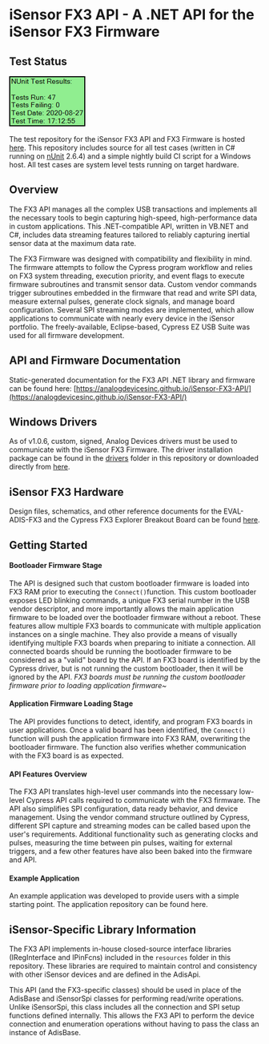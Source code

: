 # iSensor FX3 API - A .NET API for the iSensor FX3 Firmware

## Test Status

![Most Recent Test Results](https://raw.githubusercontent.com/ajn96/iSensor-FX3-Test/master/Results/test_status.png)

The test repository for the iSensor FX3 API and FX3 Firmware is hosted [here](https://github.com/ajn96/iSensor-FX3-Test). This repository includes source for all test cases (written in C# running on [nUnit](https://github.com/nunit) 2.6.4) and a simple nightly build CI script for a Windows host. All test cases are system level tests running on target hardware.

## Overview

The FX3 API manages all the complex USB transactions and implements all the necessary tools to begin capturing high-speed, high-performance data in custom applications. This .NET-compatible API, written in VB.NET and C#, includes data streaming features tailored to reliably capturing inertial sensor data at the maximum data rate.

The FX3 Firmware was designed with compatibility and flexibility in mind. The firmware attempts to follow the Cypress program workflow and relies on FX3 system threading, execution priority, and event flags to execute firmware subroutines and transmit sensor data. Custom vendor commands trigger subroutines embedded in the firmware that read and write SPI data, measure external pulses, generate clock signals, and manage board configuration. Several SPI streaming modes are implemented, which allow applications to communicate with nearly every device in the iSensor portfolio. The freely-available, Eclipse-based, Cypress EZ USB Suite was used for all firmware development. 

## API and Firmware Documentation

Static-generated documentation for the FX3 API .NET library and firmware can be found here: [https://analogdevicesinc.github.io/iSensor-FX3-API/](https://analogdevicesinc.github.io/iSensor-FX3-API/)

## Windows Drivers

As of v1.0.6, custom, signed, Analog Devices drivers must be used to communicate with the iSensor FX3 Firmware. The driver installation package can be found in the [drivers](drivers) folder in this repository or downloaded directly from [here](drivers/FX3DriverSetup.exe). 

## iSensor FX3 Hardware

Design files, schematics, and other reference documents for the EVAL-ADIS-FX3 and the Cypress FX3 Explorer Breakout Board can be found [here](hardware).

## Getting Started

#### Bootloader Firmware Stage

The API is designed such that custom bootloader firmware is loaded into FX3 RAM prior to executing the  `Connect()`function. This custom bootloader exposes LED blinking commands, a unique FX3 serial number in the USB vendor descriptor, and more importantly allows the main application firmware to be loaded over the bootloader firmware without a reboot. These features allow multiple FX3 boards to communicate with multiple application instances on a single machine. They also provide a means of visually identifying multiple FX3 boards when preparing to initiate a connection. All connected boards should be running the bootloader firmware to be considered as a "valid" board by the API. If an FX3 board is identified by the Cypress driver, but is not running the custom bootloader, then it will be ignored by the API. *FX3 boards must be running the custom bootloader firmware prior to loading application firmware~*

#### Application Firmware Loading Stage

The API provides functions to detect, identify, and program FX3 boards in user applications. Once a valid board has been identified, the `Connect()` function will push the application firmware into FX3 RAM, overwriting the bootloader firmware. The function also verifies whether communication with the FX3 board is as expected.

#### API Features Overview

The FX3 API translates high-level user commands into the necessary low-level Cypress API calls required to communicate with the FX3 firmware. The API also simplifies SPI configuration, data ready behavior, and device management. Using the vendor command structure outlined by Cypress, different SPI capture and streaming modes can be called based upon the user's requirements. Additional functionality such as generating clocks and pulses, measuring the time between pin pulses, waiting for external triggers, and a few other features have also been baked into the firmware and API.

#### Example Application

An example application was developed to provide users with a simple starting point. The application repository can be found here.

## iSensor-Specific Library Information

The FX3 API implements in-house closed-source interface libraries (IRegInterface and IPinFcns) included in the `resources` folder in this repository. These libraries are required to maintain control and consistency with other iSensor devices and are defined in the AdisApi. 

This API (and the FX3-specific classes) should be used in place of the AdisBase and iSensorSpi classes for performing read/write operations. Unlike iSensorSpi, this class includes all the connection and SPI setup functions defined internally. This allows the FX3 API to perform the device connection and enumeration operations without having to pass the class an instance of AdisBase. 
